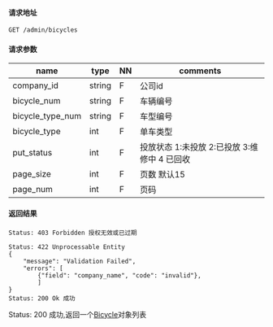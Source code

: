 #### 请求地址

```
GET /admin/bicycles
```

#### 请求参数	 

name                  |type    |NN |comments
----------------------|--------|---|----------------------
company_id            |string  |F  |公司id
bicycle_num           |string  |F  |车辆编号
bicycle_type_num      |string  |F  |车型编号
bicycle_type          |int     |F  |单车类型
put_status            |int     |F  |投放状态 1:未投放 2:已投放 3:维修中 4 已回收
page_size             |int     |F  |页数 默认15
page_num              |int     |F  |页码


#### 返回结果

```
Status: 403 Forbidden 授权无效或已过期

Status: 422 Unprocessable Entity
{
    "message": "Validation Failed",
	"errors": [
        {"field": "company_name", "code": "invalid"},
        ]
}
Status: 200 Ok 成功

```

Status: 200 成功,返回一个[Bicycle](entities.md#Bicycle)对象列表